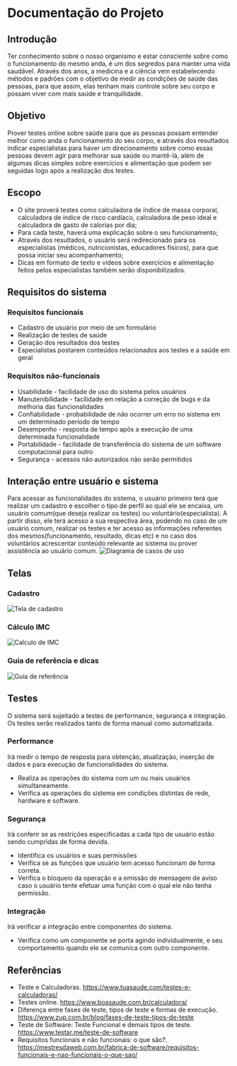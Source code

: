 # Documentação do Projeto

## Introdução
Ter conhecimento sobre o nosso organismo e estar consciente sobre como o funcionamento do mesmo anda, é um dos segredos para manter uma vida saudável. Através dos anos, a medicina e a ciência vem estabelecendo métodos e padrões com o objetivo de medir as condições de saúde das pessoas, para que assim, elas tenham mais controle sobre seu corpo e possam viver com mais saúde e tranquilidade.

## Objetivo
Prover testes online sobre saúde para que as pessoas possam entender melhor como anda o funcionamento do seu corpo, e através dos resultados indicar especialistas para haver um direcionamento sobre como essas pessoas devem agir para melhorar sua saúde ou mantê-lá, além de algumas dicas simples sobre exercícios e alimentação que podem ser seguidas logo após a realização dos testes.

## Escopo
*	O site proverá testes como calculadora de índice de massa corporal, calculadora de índice de risco cardíaco, calculadora de peso ideal e calculadora de gasto de calorias por dia;
*	Para cada teste, haverá uma explicação sobre o seu funcionamento;
*	Através dos resultados, o usuário será redirecionado para os especialistas (médicos, nutricionistas, educadores físicos), para que possa iniciar seu acompanhamento;
* Dicas em formato de texto e vídeos sobre exercícios e alimentação feitos pelos especialistas também serão disponibilizados.

## Requisitos do sistema

### Requisitos funcionais
* Cadastro de usuário por meio de um formulário
* Realização de testes de saúde
* Geração dos resultados dos testes
* Especialistas postarem conteúdos relacionados aos testes e a saúde em geral

### Requisitos não-funcionais
* Usabilidade - facilidade de uso do sistema pelos usuários
* Manutenibilidade - facilidade em relação a correção de bugs e da melhoria das funcionalidades
* Confiabilidade - probabilidade de não ocorrer um erro no sistema em um determinado período de tempo
* Desempenho - resposta de tempo após a execução de uma determinada funcionalidade
* Portabilidade - facilidade de transferência do sistema de um software computacional para outro
* Segurança - acessos não autorizados não serão permitidos

## Interação entre usuário e sistema
Para acessar as funcionalidades do sistema, o usuário primeiro terá que realizar um cadastro e escolher o tipo de perfil ao qual ele se
encaixa, um usuário comum(que deseja realizar os testes) ou voluntário(especialista). A partir disso, ele terá acesso a sua respectiva área, podendo
no caso de um usuário comum, realizar os testes e ter acesso as informações referentes dos mesmos(funcionamento, resultado, dicas etc) e no caso dos
voluntários acrescentar conteúdo relevante ao sistema ou prover assistência ao usuário comum.
<img src="https://github.com/Joaovictoroliveira/projeto_integrador_segundo_semestre_fatec_araras/blob/main/diagramas/diagrama_de_casos_de_uso.png" alt="Diagrama de casos de uso"/>

## Telas
### Cadastro
<img src="https://github.com/Joaovictoroliveira/projeto_integrador_segundo_semestre_fatec_araras/blob/main/Telas/Tela%20de%20Cadastro.jpg" alt="Tela de cadastro"/>

### Cálculo IMC
<img src="https://github.com/Joaovictoroliveira/projeto_integrador_segundo_semestre_fatec_araras/blob/main/Telas/Tela%20da%20Calculadora.jpg" alt="Calculo de IMC"/>

### Guia de referência e dicas
<img src="https://github.com/Joaovictoroliveira/projeto_integrador_segundo_semestre_fatec_araras/blob/main/Telas/Tela%20de%20Guia.jpg" alt="Guia de referência"/>

## Testes
O sistema será sujeitado a testes de performance, segurança e integração. Os testes serão realizados tanto de forma manual como automatizada.

### Performance
Irá medir o tempo de resposta para obtenção, atualização, inserção de dados e para execução de funcionalidades do sistema.
* Realiza as operações do sistema com um ou mais usuários simultaneamente.
* Verifica as operações do sistema em condições distintas de rede, hardware e software.

### Segurança
Irá conferir se as restrições especificadas a cada tipo de usuário estão sendo cumpridas de forma devida.
* Identifica os usuários e suas permissões
* Verifica se as funções que usuário tem acesso funcionam de forma correta.
* Verifica o bloqueio da operação e a emissão de mensagem de aviso caso o usuário tente efetuar uma função com o qual ele não tenha permissão.

### Integração
Irá verificar a integração entre componentes do sistema.
* Verifica como um componente se porta agindo individualmente, e seu comportamento quando ele se comunica com outro componente.

## Referências
* Teste e Calculadoras. https://www.tuasaude.com/testes-e-calculadoras/
* Testes online. https://www.boasaude.com.br/calculadora/
* Diferença entre fases de teste, tipos de teste e formas de execução. https://www.zup.com.br/blog/fases-de-teste-tipos-de-teste
* Teste de Software: Teste Funcional e demais tipos de teste. https://www.testar.me/teste-de-software
* Requisitos funcionais e não funcionais: o que são?. https://mestresdaweb.com.br/fabrica-de-software/requisitos-funcionais-e-nao-funcionais-o-que-sao/
